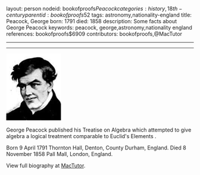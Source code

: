 layout: person
nodeid: bookofproofs$Peacock
categories: history,18th-century
parentid: bookofproofs$52
tags: astronomy,nationality-england
title: Peacock, George
born: 1791
died: 1858
description: Some facts about George Peacock
keywords: peacock, george,astronomy,nationality england
references: bookofproofs$6909
contributors: bookofproofs,@MacTutor

---


---

![Peacock.jpg](https://github.com/bookofproofs/bookofproofs.github.io/blob/main/_sources/_assets/images/portraits/Peacock.jpg?raw=true)

George Peacock published his Treatise on Algebra which attempted to give algebra a logical treatment comparable to Euclid's Elements .

Born 9 April 1791 Thornton Hall, Denton, County Durham, England. Died 8 November 1858 Pall Mall, London, England.


View full biography at [MacTutor](https://mathshistory.st-andrews.ac.uk/Biographies/Peacock/).
